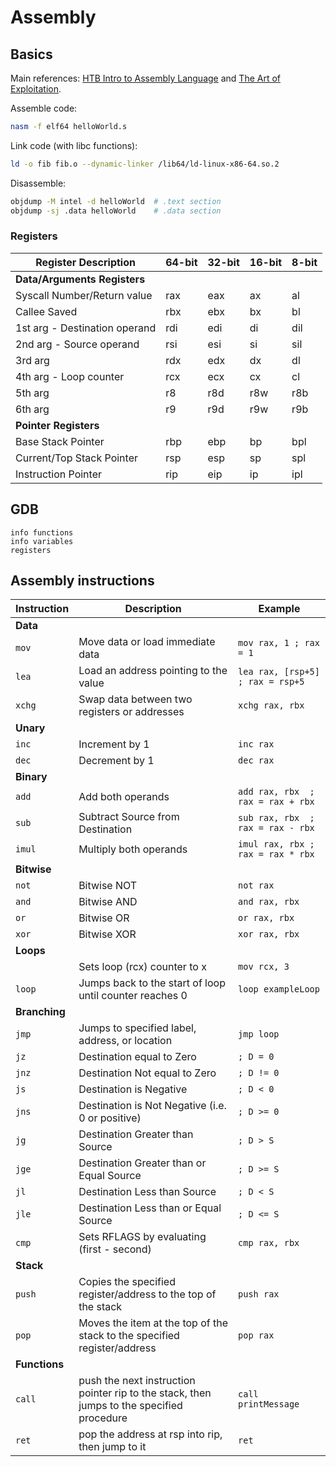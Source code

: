 # Assembly

## Basics

Main references: [HTB Intro to Assembly Language](https://academy.hackthebox.com/course/preview/intro-to-assembly-language) and [The Art of Exploitation](https://en.wikipedia.org/wiki/Hacking:_The_Art_of_Exploitation).

Assemble code:
```bash
nasm -f elf64 helloWorld.s
```

Link code (with libc functions):
```bash
ld -o fib fib.o --dynamic-linker /lib64/ld-linux-x86-64.so.2
```

Disassemble:
```bash
objdump -M intel -d helloWorld  # .text section
objdump -sj .data helloWorld    # .data section
```

### Registers

| Register Description          |  64-bit | 32-bit | 16-bit | 8-bit |
| ----------------------------- | ------- | ------ | ------ | ----- |
| **Data/Arguments Registers**  |
| Syscall Number/Return value   | rax     | eax    | ax     | al
| Callee Saved                  | rbx     | ebx    | bx     | bl
| 1st arg - Destination operand | rdi     | edi    | di     | dil
| 2nd arg - Source operand      | rsi     | esi    | si     | sil
| 3rd arg                       | rdx     | edx    | dx     | dl
| 4th arg - Loop counter        | rcx     | ecx    | cx     | cl
| 5th arg                       | r8      | r8d    | r8w    | r8b
| 6th arg                       | r9      | r9d    | r9w    | r9b
| **Pointer Registers**         |
| Base Stack Pointer            | rbp     | ebp    | bp     | bpl
| Current/Top Stack Pointer     | rsp     | esp    | sp     | spl
| Instruction Pointer           | rip     | eip    | ip     | ipl

## GDB

```
info functions
info variables
registers
```

## Assembly instructions


| Instruction                             | Description                                                                               | Example
| --------------------------------------- | ----------------------------------------------------------------------------------------- | -------
| **Data**                                |                                                                                           |
| `mov`                                   | Move data or load immediate data                                                          | `mov rax, 1 ; rax = 1`
| `lea`                                   | Load an address pointing to the value                                                     | `lea rax, [rsp+5] ; rax = rsp+5`
| `xchg`                                  | Swap data between two registers or addresses                                              | `xchg rax, rbx`
| **Unary**                               |                                                                                           |
| `inc`                                   | Increment by 1                                                                            | `inc rax`
| `dec`                                   | Decrement by 1                                                                            | `dec rax`
| **Binary**                              |                                                                                           |
| `add`                                   | Add both operands                                                                         | `add rax, rbx  ; rax = rax + rbx`
| `sub`                                   | Subtract Source from Destination                                                          | `sub rax, rbx  ; rax = rax - rbx`
| `imul`                                  | Multiply both operands                                                                    | `imul rax, rbx ; rax = rax * rbx`
| **Bitwise**                             |                                                                                           |
| `not`                                   | Bitwise NOT                                                                               | `not rax`
| `and`                                   | Bitwise AND                                                                               | `and rax, rbx`
| `or`                                    | Bitwise OR                                                                                | `or rax, rbx`
| `xor`                                   | Bitwise XOR                                                                               | `xor rax, rbx`
| **Loops**                               |                                                                                           |
|                                         | Sets loop (rcx) counter to x                                                              | `mov rcx, 3`
| `loop`                                  | Jumps back to the start of loop until counter reaches 0                                   | `loop exampleLoop`
| **Branching**                           |                                                                                           |
| `jmp`                                   | Jumps to specified label, address, or location                                            | `jmp loop`
| `jz`                                    | Destination equal to Zero                                                                 | `; D = 0`
| `jnz`                                   | Destination Not equal to Zero                                                             | `; D != 0`
| `js`                                    | Destination is Negative                                                                   | `; D < 0`
| `jns`                                   | Destination is Not Negative (i.e. 0 or positive)                                          | `; D >= 0`
| `jg`                                    | Destination Greater than Source                                                           | `; D > S`
| `jge`                                   | Destination Greater than or Equal Source                                                  | `; D >= S`
| `jl`                                    | Destination Less than Source                                                              | `; D < S`
| `jle`                                   | Destination Less than or Equal Source                                                     | `; D <= S`
| `cmp`                                   | Sets RFLAGS by evaluating (first - second)                                                | `cmp rax, rbx`
| **Stack**                               |                                                                                           |
| `push`                                  | Copies the specified register/address to the top of the stack                             | `push rax`
| `pop`                                   | Moves the item at the top of the stack to the specified register/address                  | `pop rax`
| **Functions**                           |                                                                                           |
| `call`                                  | push the next instruction pointer rip to the stack, then jumps to the specified procedure | `call printMessage`
| `ret`                                   | pop the address at rsp into rip, then jump to it                                          | `ret`



